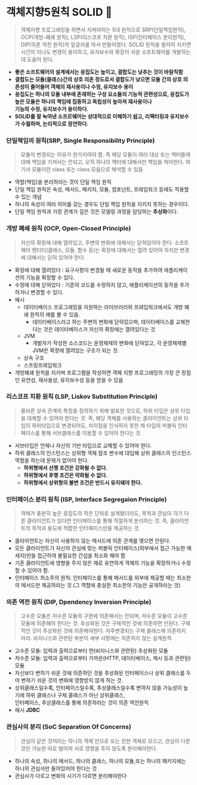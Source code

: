 # 객체지향5원칙 SOLID 📌
> 객체지향 프로그래밍을 하면서 지켜야하는 5대 원칙으로 SRP(단일책임원칙), OCP(개방-폐쇄 원칙), LSP(리스코프 치환 원칙), ISP(인터페이스 분리원칙),
> DIP(의존 역전 원칙)의 앞글자를 따서 만들어졌다. SOLID 원칙을 철저히 지키면 시간이 지나도 변경이 용이하고, 유지보수와 확장이 쉬운 소프트웨어를 개발하는데
> 도움이 된다.
* **좋은 소프트웨어의 설계에서는 응집도는 높이고, 결합도는 낮추는 것이 바람직함**
* **결합도는 모듈(클래스)간의 상호 의존 정도로서 결합도가 낮으면 모듈 간의 상호 의존성이 줄어들어 객체의 재사용이나 수정, 유지보수 용이**
* **응집도는 하나의 모듈 내부에 존재하는 구성 요소들의 기능적 관련성으로, 응집도가 높은 모듈은 하나의 책임에 집중하고 독립성이 높아져 재사용이나      
  기능의 수정, 유지보수가 용이하다.**
* **SOLID를 잘 녹여낸 소프르웨어는 상대적으로 이해하기 쉽고, 리팩터링과 유지보수가 수월하며, 논리적으로 정연하다.**

### 단일책임의 원칙(SRP, Single Responsibility Principle)
> 모듈이 변경되는 이유가 한가지여야 함. 즉 해당 모듈이 여러 대상 또는 액터들에 대해 책임을 가져서는 안되고, 오직 하나의 액터에 대해서만 책임을 져야한다.
> 여기서 모듈이란 class 또는 class 모음으로 해석할 수 있음
* 역할(책임)을 분리하라는 것이 단일 책임 원칙
* 단일 책임 원칙은 속성, 메서드, 패키지, 모듈, 컴포넌트, 프레임워크 등에도 적용할 수 있는 개념
* 하나의 속성이 여러 의미를 갖는 경우도 단일 책임 원칙을 지키지 못하는 경우이다.
* 단일 책임 원칙과 가장 관계가 깊은 것은 모델링 과정을 담당하는 **추상화**이다.

### 개방 폐쇄 원칙 (OCP, Open-Closed Principle)
> 자신의 확장에 대해 열려있고, 주변의 변화에 대해서는 닫혀있어야 한다.
> 소프트웨어 엔티티(클래스, 모듈, 함수 등)는 확장에 대해서는 열려 있어야 하지만 변경에 대해서는 닫혀 있어야 한다.
  * 확장에 대해 열려있다 : 요구사항이 변경될 때 새로운 동작을 추가하여 애플리케이션의 기능을 확장할 수 있다.
  * 수정에 대해 닫혀있다 : 기존의 코드를 수정하지 않고, 애플리케이션의 동작을 추가하거나 변경할 수 있다.
* 예시
  * 데이터베이스 프로그래밍을 지원하는 라이브러리와 프레임워크에서도 개방 폐쇄 원칙의 예를 볼 수 있음.
    * 데이터베이스라고 하는 주변의 변화에 닫혀있으며, 데이터베이스를 교체한다는 것은 데이터베이스가 자신의 확장에는 열려있다는 것
  * JVM
    * 개발자가 작성한 소스코드는 운영체제의 변화에 닫혀있고, 각 운영체제별 JVM은 확장에 열려있는 구조가 되는 것.
  * 상속 구조
  * 스프링프레임워크
* 개방폐쇄 원칙을 지키며 프로그램을 작성하면 객체 지향 프로그래밍의 가장 큰 장점인 유연성, 재사용성, 유지보수성 등을 얻을 수 있음

### 리스코프 치환 원칙 (LSP, Liskov Substitution Principle)
> 올바른 상속 관계의 특징을 정의하기 위해 발표한 것으로, 하위 타입은 상위 타입을 대체할 수 있어야 한다는 것.
> 즉, 해당 객체를 사용하는 클라이언트는 상위 타입이 하위타입으로 변경되어도, 차이점을 인식하지 못한 채 타입의 퍼블릭 인터페이스를 통해
> 서브클래스를 이용할 수 있어야 한다는 것
* 서브타입은 언제나 자신의 기반 타입으로 교체할 수 있어야 한다.
* 하위 클래스의 인스턴스는 상위형 객체 참조 변수에 대입해 상위 클래스의 인스턴스 역할을 하는데 문제가 없어야 한다.
  * **하위형에서 선행 조건은 강화될 수 없다.**
  * **하위형에서 후행 조건은 약화될 수 없다.**
  * **하위형에서 상위형의 불변 조건은 반드시 유지돼야 한다.**

### 인터페이스 분리 원칙 (ISP, Interface Segregaion Principle)
> 객체가 충분히 높은 응집도의 작은 단위로 설계됐더라도, 목적과 관심이 각기 다른 클라이언트가 있다면 인터페이스를 통해 적절하게 분리하는 것.
> 즉, 클라이언트의 목적과 용도에 적합한 인터페이스만을 제공하는 것
* 클라이언트는 자신이 사용하지 않는 메서드에 의존 관계를 맺으면 안된다.
* 모든 클라이언트가 자신의 관심에 맞는 퍼블릭 인터페이스(외부에서 접근 가능한 메세지)만을 접근하여 불필요한 간섭을 최소화 해야 함
* 기존 클라이언트에 영향을 주지 않은 채로 유연하게 객체의 기능을 확장하거나 수정할 수 있어야 함.
* 인터페이스 최소주의 원칙: 인터페이스를 통해 메서드를 외부에 제공할 때는 최소한의 메서드만 제공하라는 것.(그 역할에 충실한 최소한의 기능만 공개하라는 것)

### 의존 역전 원칙 (DIP, Dpendency Inversion Principle)
> 고수준 모듈은 저수준 모듈의 구현에 의존해서는 안되며, 저수준 모듈이 고수준 모듈에 의존해야 한다는 것.
> 추상화된 것은 구체적인 것에 의존하면 안된다. 구체적인 것이 추상화된 것에 의존해야한다.
> 자주변경되는 구체 클래스에 의존하지 마라.
> 비지니스와 관련된 부분이 세부 사항에는 의존하지 않는 설계원칙
  * 고수준 모듈: 입력과 출력으로부터 먼(비지니스와 관련된) 추상화된 모듈
  * 저수준 모듈: 입력과 출력으로부터 가까운(HTTP, 데이터베이스, 캐시 등과 관련된) 모듈
* 자신보다 변하기 쉬운 것에 의존하던 것을 추상화된 인터페이스나 상위 클래스를 두어 변하기 쉬운 것의 변화에 영향받지 않게 하는 것.
* 상위클래스일수록, 인터페이스일수록, 추상클래스일수록 변하지 않을 가능성이 높기에 하위 클래스나 구체 클래스가 아닌 상위클래스,      
  인터페이스, 추상클래스를 통해 의존하라는 것이 의존 역전원칙
* 예시 **JDBC**

### 관심사의 분리 (SoC Separation Of Concerns)
> 관심이 같은 것끼리는 하나의 객체 안으로 또는 친한 객체로 모으고, 관심이 다른 것은 가능한 따로 떨어져 서로 영향을 주지 않도록 분리해야한다.
* 하나의 속성, 하나의 메서드, 하나의 클래스, 하나의 모듈,또는 하나의 패키지에는 하나의 관심사만 들어있어야 한다는 것
* 관심사가 다르고 변화의 시기가 다르면 분리해야한다
  
